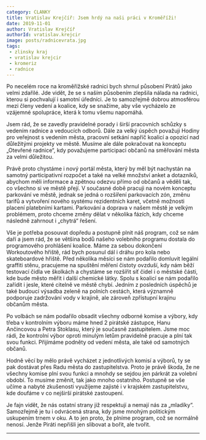 ```yaml
---
category: CLANKY
title: Vratislav Krejčíř: Jsem hrdý na naši práci v Kroměříži!
date: 2019-11-01
author: Vratislav Krejčíř
authorId: vratislav.krejcir
image: posts/radnicevrata.jpg  
tags: 
 - zlinsky kraj
 - vratislav krejcir
 - kromeriz
 - radnice 
---
```


Po necelém roce na kroměřížské radnici bych shrnul působení Pirátů jako velmi zdařilé. Jde vidět, že se s naším působením zlepšila nálada na radnici, kterou si pochvalují i samotní úředníci. Je to samozřejmě dobrou atmosférou mezi členy vedení a koalice, kdy se snažíme, aby vše vycházelo ze vzájemné spolupráce, která k tomu všemu napomáhá.

Jsem rád, že se zavedly pravidelné porady i širší pracovních schůzky s vedením radnice a vedoucích odborů. Dále za velký úspěch považuji Hodiny pro veřejnost s vedením města, pracovní setkání napříč koalicí a opozicí nad důležitými projekty ve městě. Musíme ale dále pokračovat na konceptu „Otevřené radnice“, kdy považujeme participaci občanů na směřování města za velmi důležitou. 

Právě proto chystáme i nový portál města, který by měl být nachystán na samotný participativní rozpočet a také na velké množství anket a dotazníků, abychom měli informace a zpětnou odezvu přímo od občanů a věděli tak, co všechno si ve městě přejí. V současné době pracuji na novém konceptu parkování ve městě, jednak se jedná o rozšíření parkovacích zón, změnu tarifů a vytvoření nového systému rezidentních karet, včetně možnosti placení platebními kartami. Parkování a doprava v našem městě je velkým problémem, proto chceme změny dělat v několika fázích, kdy chceme následně zahrnout i „chytrá“ řešení.

Vše je potřeba posouvat dopředu a postupně plnit náš program, což se nám daří a jsem rád, že se většina bodů našeho volebního programu dostala do programového prohlášení koalice. Máme za sebou dokončení Workoutového hřiště, rád bych posunul dál i dráhu pro kola nebo skateboardové hřiště. Před několika měsíci se nám podařilo domluvit legální graffiti stěnu, pracujeme na spuštění měření čistoty ovzduší, kdy nám běží testovací čidla ve školkách a chystáme se rozšířit síť čidel i o městské části, kde bude město měřit i další chemické látky. Spolu s koalicí se nám podařilo zařídit i jesle, které citelně ve městě chybí. Jedním z posledních úspěchů je také budoucí výsadba zeleně na polních cestách, která významně podporuje zadržování vody v krajině, ale zároveň zpřístupní krajinu občanům města.

Po volbách se nám podařilo obsadit všechny odborné komise a výbory, kdy třeba v kontrolním výboru máme hned 2 pirátské zástupce, Hanu Ančincovou a Petra Stoklasu, který je současně zastupitelem. Jsme moc rádi, že kontrolní výbor oproti minulým letům pravidelně pracuje a plní tak svou funkci. Přijímáme podněty od vedení města, ale také od samotných občanů.

Hodně věcí by mělo právě vycházet z jednotlivých komisí a výborů, ty se pak dostávat přes Radu města do zastupitelstva. Proto je právě škoda, že ne všechny komise plní svou funkci a mnohdy se sejdou jen párkrát za volební období. To musíme změnit, tak jako mnoho ostatního. Postupně se vše učíme a nabyté zkušenosti využijeme zajisté i v krajském zastupitelstvu, kde doufáme v co nejširší pirátské zastoupení.

Je fajn vidět, že nás ostatní strany již respektují a nemají nás za „mladíky“. Samozřejmě je tu i odvrácená strana, kdy jsme mnohým politickým uskupením trnem v oku. A to jen proto, že plníme program, což se normálně nenosí. Jenže Piráti nepřišli jen slibovat a bořit, ale tvořit.

---
